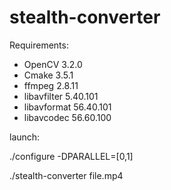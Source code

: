 # stealth-converter

Requirements:

- OpenCV      3.2.0
- Cmake       3.5.1
- ffmpeg      2.8.11
- libavfilter 5.40.101
- libavformat 56.40.101
- libavcodec  56.60.100

launch:

./configure -DPARALLEL=[0,1]

./stealth-converter file.mp4
